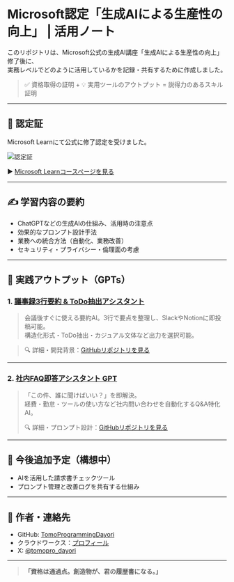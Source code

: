 # Microsoft認定「生成AIによる生産性の向上」 | 活用ノート

このリポジトリは、Microsoft公式の生成AI講座「生成AIによる生産性の向上」修了後に、  
実務レベルでどのように活用しているかを記録・共有するために作成しました。

> ✅ 資格取得の証明 + 💡 実用ツールのアウトプット = 説得力のあるスキル証明

---

## 📜 認定証

Microsoft Learnにて公式に修了認定を受けました。

![認定証](https://github.com/TomoProgrammingDayori/ai-productivity-cert-practical-output/blob/main/%E7%94%9F%E6%88%90AI%E3%82%92%E6%B4%BB%E7%94%A8%E3%81%97%E3%81%A6%E7%94%9F%E7%94%A3%E6%80%A7%E3%82%92%E9%AB%98%E3%82%81%E3%82%8B.png)

▶ [Microsoft Learnコースページを見る](https://aiskillsnavigator.microsoft.com/ja-jp)

---

## ✍️ 学習内容の要約

- ChatGPTなどの生成AIの仕組み、活用時の注意点
- 効果的なプロンプト設計手法
- 業務への統合方法（自動化、業務改善）
- セキュリティ・プライバシー・倫理面の考慮

---

## 🧠 実践アウトプット（GPTs）

### 1. [議事録3行要約 & ToDo抽出アシスタント](https://chatgpt.com/g/g-68a5cc11df888191b7b07a9da688b741-yi-shi-lu-3xing-yao-yue-todochou-chu-asisutanto)

> 会議後すぐに使える要約AI。3行で要点を整理し、SlackやNotionに即投稿可能。  
> 構造化形式・ToDo抽出・カジュアル文体など出力を選択可能。

> 🔍 詳細・開発背景：[GitHubリポジトリを見る](https://github.com/TomoProgrammingDayori/meeting-minutes-helper)

---

### 2. [社内FAQ即答アシスタント GPT](https://chatgpt.com/g/g-68a5cf5fc62c81919d198dfa6f0ef496-she-nei-faqji-da-asisutanto-gpt)

> 「この件、誰に聞けばいい？」を即解決。  
> 経費・勤怠・ツールの使い方など社内問い合わせを自動化するQ&A特化AI。
>
> 🔍 詳細・プロンプト設計：[GitHubリポジトリを見る](https://github.com/TomoProgrammingDayori/faq-assistant-gpt)
---

## 📌 今後追加予定（構想中）

- AIを活用した請求書チェックツール
- プロンプト管理と改善ログを共有する仕組み

---

## 🔗 作者・連絡先

- GitHub: [TomoProgrammingDayori](https://github.com/TomoProgrammingDayori)
- クラウドワークス：[プロフィール](https://crowdworks.jp/public/employees/6067887)
- X: [@tomopro_dayori](https://x.com/tomopro_dayori)

---

> **「資格は通過点。創造物が、君の履歴書になる。」**
